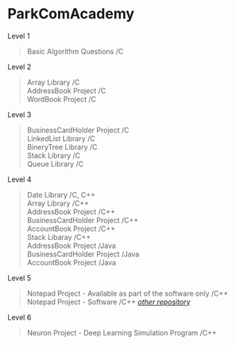 # ParkComAcademy

Level 1  
>Basic Algorithm Questions /C  

Level 2  
>Array Library /C  
>AddressBook Project /C  
>WordBook Project /C  

Level 3  
>BusinessCardHolder Project /C  
>LinkedList Library /C  
>BineryTree Library /C  
>Stack Library /C  
>Queue Library /C  

Level 4  
>Date Library /C, C++  
>Array Library /C++  
>AddressBook Project /C++  
>BusinessCardHolder Project /C++  
>AccountBook Project /C++  
>Stack Libaray /C++  
>AddressBook Project /Java  
>BusinessCardHolder Project /Java  
>AccountBook Project /Java  

Level 5
>Notepad Project - Available as part of the software only /C++  
>Notepad Project - Software /C++ _[other repository](https://github.com/kch7990/Notepad)_  

Level 6  
>Neuron Project - Deep Learning Simulation Program /C++  
